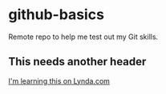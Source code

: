 # github-basics
Remote repo to help me test out my Git skills.
## This needs another header
[I'm learning this on Lynda.com](http://www.lynda.com)
